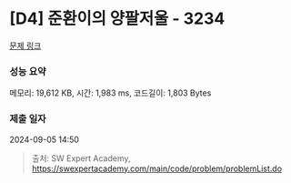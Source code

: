 # [D4] 준환이의 양팔저울 - 3234 

[문제 링크](https://swexpertacademy.com/main/code/problem/problemDetail.do?contestProbId=AWAe7XSKfUUDFAUw) 

### 성능 요약

메모리: 19,612 KB, 시간: 1,983 ms, 코드길이: 1,803 Bytes

### 제출 일자

2024-09-05 14:50



> 출처: SW Expert Academy, https://swexpertacademy.com/main/code/problem/problemList.do